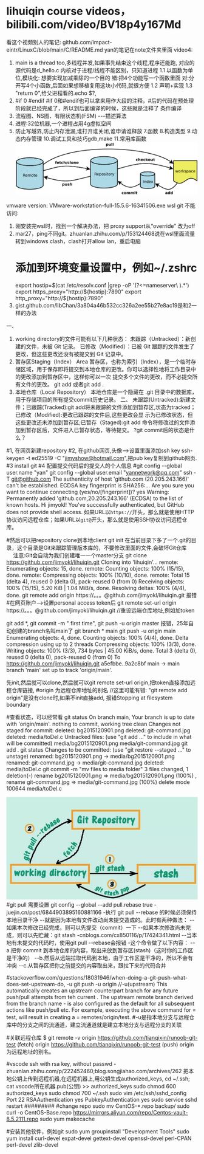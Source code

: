 # lihuiqin course videos，bilibili.com/video/BV18p4y167Md

看这个视频别人的笔记: github.com/impact-eintr/LinuxC/blob/main/C/README.md
yan的笔记在note文件夹里面
video4: 
  1. main is a thread too,多线程并发,如果事先结束这个线程,程序还能跑, 对应的源代码是d_hello.c
	 内核对于进程/线程不能区别，只知道进程
	1.1 以函数为单位,模块化: 想要实现加减乘除的一个目的
		错:把4个功能写一个函数里面
		对:分开写4个小函数,后面如果想移植复用这块小代码,就很方便
	1.2 声明+实现
	1.3 "return 0",给父进程看的.echo $?,
  2. #if 0
     #endif
     #if 0和#endif也可以拿来用作大段的注释，#后的代码在预处理阶段就已经完成了，所以到后面编译的时候，这些就是注释了
     条件编译
   3. 流程图、NS图、有限状态机(FSM) ---描述算法
   4. 进程:32位机器,一个进程占用4g虚拟空间
   5. 防止写越界,防止内存泄漏,谁打开谁关闭,谁申请谁释放
7.函数 8.构造类型 9.动态内存管理 10.调试工具和技巧gdb,make 11.常用库函数
![image](https://github.com/jimyshow/image_host_lihuiqin/blob/main/image_host/zzz_about_git_workplace_index_repository_flowChart_bg2015120901.png)

vmware version: VMware-workstation-full-15.5.6-16341506.exe
wsl git 不能访问:
1. 刚安装完wsl时，找到一个解决办法，把 proxy support从“override” 改为off
2. mar27，ping不同git。zhuanlan.zhihu.com/p/153124468说在wsl里面流量转到windows clash，clash打开allow lan，重启电脑
    # 添加到环境变量设置中，例如~/.zshrc
    export hostip=$(cat /etc/resolv.conf |grep -oP '(?<=nameserver\ ).*')
    export https_proxy="http://${hostip}:7890"
    export http_proxy="http://${hostip}:7890"
3. gist.github.com/libChan/3a804a46b532cc326a2ee55b27e8ac19是和2一样的办法

一、
1. working directory的文件可能有以下几种状态：
   未跟踪（Untracked）：新创建的文件，未被 Git 记录。
   已修改（Modified）：已被 Git 跟踪的文件发生了更改，但这些更改还没有被提交到 Git 记录中。
2. 暂存区Staging（Index） Area
   暂存区，也称为索引（Index），是一个临时存储区域，用于保存即将提交到本地仓库的更改。你可以选择性地将工作目录中的更改添加到暂存区中，这样你可以一次 
   提交多个文件的更改，而不必提交所有文件的更改。 git add <filename>或者git add .
3. 本地仓库（Local Repository）
   本地仓库是一个隐藏在 .git 目录中的数据库，用于存储项目的所有提交commit历史记录。
二、
  未跟踪(Untracked):新建文件；已跟踪(Tracked):git add将未跟踪的文件添加到暂存区,状态为tracked；已修改（Modified):更改已跟踪的文件后,这些更改会显 
  示为已修改状态，但这些更改还未添加到暂存区;已暂存（Staged):git add 命令将修改过的文件添加到暂存区后，文件进入已暂存状态，等待提交。
  ?git commit后的状态是什么？

#1, 在网页新建repository
#2, 在github网页,头像-->设置里面添加ssh key
   ssh-keygen -t ed25519 -C "jimyshow@hotmail.com",把pub key复制到github网页.
#3 install git
#4 配置提交代码后的提交人的个人信息
  #git config --global user.name "yan"
  git config --global user.email "yannetwork@qq.com"
    ssh -T git@github.com
    The authenticity of host 'github.com (20.205.243.166)' can't be established.    ECDSA key fingerprint is SHA256:...    Are you sure you want to continue connecting (yes/no/[fingerprint])? yes      Warning: Permanently added 'github.com,20.205.243.166' (ECDSA) to the list of known hosts.    Hi jimyokl! You've successfully authenticated, but GitHub does not provide shell access.
    如果URL以`https://`开头，那么就是使用HTTP协议访问远程仓库；如果URL以`git@`开头，那么就是使用SSH协议访问远程仓库。
    
#然后可以把repository clone到本地client
git init
    在当前目录下多了一个.git的目录，这个目录是Git来跟踪管理版本库的，不要修改里面的文件,会破坏Git仓库
　  注意:Git会自动为我们创建唯一一个master分支
git clone https://github.com/jimyokl/lihuiqin.git
    Cloning into 'lihuiqin'...  remote: Enumerating objects: 15, done. remote: Counting objects: 100% (15/15), done.
    remote: Compressing objects: 100% (10/10), done.     remote: Total 15 (delta 4), reused 0 (delta 0), pack-reused 0 (from 0)
    Receiving objects: 100% (15/15), 5.20 KiB | 1.04 MiB/s, done.      Resolving deltas: 100% (4/4), done.
git remote add origin https://。。。@github.com/jimyokl/lihuiqin.git 报错
#在网页账户-->设置personal access token后
git remote set-url origin https://。。。@github.com/jimyokl/lihuiqin.git //重设远端仓库地址,例如加token

git add *, git commit -m " first time", 
git push -u origin master 报错，25年自动创建的branch名叫main了
git branch 
    * main
git push -u origin main
    Enumerating objects: 4, done.     Counting objects: 100% (4/4), done.      Delta compression using up to 2 threads
    Compressing objects: 100% (3/3), done.      Writing objects: 100% (3/3), 734 bytes | 45.00 KiB/s, done.
    Total 3 (delta 0), reused 0 (delta 0), pack-reused 0 (from 0)      To https://github.com/jimyokl/lihuiqin.git
       a5efbbe..9a2c8bf  main -> main          branch 'main' set up to track 'origin/main'.

  先init,然后就可以clone,然后就可以git remote set-url origin,把token直接添加远程仓库链接,
  #origin 为远程仓库地址的别名 
  //这里可能有错: "git remote add origin"是没有clone时,如果不init直接add, 报错Stopping at filesystem boundary

#查看状态，可以经常看
git status
    On branch main,  Your branch is up to date with 'origin/main'.   nothing to commit, working tree clean
    Changes not staged for commit: deleted:    bg2015120901.png  	deleted:    git-command.jpg    	deleted:    media/toDel.c
Untracked files:
  (use "git add <file>..." to include in what will be committed)	media/bg2015120901.png  	media/git-command.jpg
git add .
git status
      Changes to be committed:     (use "git restore --staged <file>..." to unstage)
  	    renamed:    bg2015120901.png -> media/bg2015120901.png
	    renamed:    git-command.jpg -> media/git-command.jpg
	    deleted:    media/toDel.c
git commit -m "mv files to media folder"
    3 files changed, 1 deletion(-)
        rename bg2015120901.png => media/bg2015120901.png (100%) ,        rename git-command.jpg => media/git-command.jpg (100%)
        delete mode 100644 media/toDel.c

![image](https://github.com/jimyokl/lihuiqin/blob/main/media/aae_git-stash.png)
#git pull 需要设置 git config --global --add pull.rebase true
  -juejin.cn/post/6844903895160881166
  -执行 git pull --rebase 的时候必须保持本地目录干净
  --就是因为本地有文件改动尚未提交造成的。此时有两种做法：
  --如果本次修改已经完成，则可以先提交（commit）一下
  --如果本次修改尚未完成，则可以先贮藏：git stash
  -cnblogs.com/cx850116/p/17424341.html
  --当本地有未提交的代码时，使用git pull --rebase会报错
  -这个命令做了以下内容：
  --a.把你 commit 到本地仓库的内容，取出来放到暂存区(stash)（这时你的工作区是干净的）
  --b.然后从远端拉取代码到本地，由于工作区是干净的，所以不会有冲突
  --c.从暂存区把你之前提交的内容取出来，跟拉下来的代码合并

#stackoverflow.com/questions/18031946/when-doing-a-git-push-what-does-set-upstream-do, -u
git push -u origin <local-branch> //-u(upstream)
    This automatically creates an upstream counterpart branch for any future push/pull attempts from teh current <local-branch>. The upstream remote branch derived from the branch name - <local-branch> is also configured as the default for all subsequent actions like push/pull etc.
    For example, executing the above command for <local-branch> = test, will result in creating a <remote branch> = remotes/origin/test.
    #-u是指本地分支与远程仓库中的分支之间的流通道，建立流通道就是建立本地分支与远程分支的关联

#关联远程仓库
$ git remote -v
origin  https://github.com/tianqixin/runoob-git-test (fetch)
origin  https://github.com/tianqixin/runoob-git-test (push)
origin 为远程地址的别名。

#vscode ssh with rsa key, without passwd
-zhuanlan.zhihu.com/p/222452460;blog.songjiahao.com/archives/262
把本地公钥上传到远程机器,在远程机器上,用公钥生成authorized_keys,
cd ~/.ssh; cat vscode所在机器.pub(公钥) >> authorized_keys
sudo chmod 600 authorized_keys
sudo chmod 700 ~/.ssh
sudo vim /etc/ssh/sshd_config
    Port 22
    RSAAuthentication yes
    PubkeyAuthentication yes
    sudo service sshd restart
#########
#change repo
sudo mv CentOS-*.repo backup/
sudo curl -o CentOS-Base.repo https://mirrors.aliyun.com/repo/Centos-vault-8.5.2111.repo
sudo yum makecache

#安装其他软件，例如git
sudo yum groupinstall "Development Tools"
sudo yum install curl-devel expat-devel gettext-devel openssl-devel  perl-CPAN perl-devel zlib-devel
